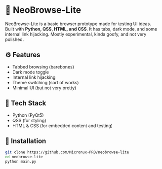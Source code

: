 # 🧪 NeoBrowse-Lite

NeoBrowse-Lite is a basic browser prototype made for testing UI ideas. Built with **Python, QSS, HTML, and CSS**. It has tabs, dark mode, and some internal link hijacking. Mostly experimental, kinda goofy, and not very polished.

## ⚙️ Features
- Tabbed browsing (barebones)
- Dark mode toggle
- Internal link hijacking
- Theme switching (sort of works)
- Minimal UI (but not very pretty)

## 🧱 Tech Stack
- Python (PyQt5)
- QSS (for styling)
- HTML & CSS (for embedded content and testing)

## 🚀 Installation

```bash
git clone https://github.com/Micronux-PRO/neobrowse-lite
cd neobrowse-lite
python main.py
